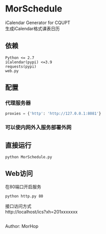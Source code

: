 # MorScheduleiCalendar Generator for CQUPT  生成iCalendar格式课表日历## 依赖	Python <= 2.7	iCalendar(pypi) <=3.9	requests(pypi)	web.py## 配置### 代理服务器```pythonproxies = {'http': 'http://127.0.0.1:8081'}```### 可以使内网外入服务部署外网## 直接运行```python MorSchedule.py```## Web访问在80端口开启服务  ```python http.py 80```  接口访问方式  http://localhost/ics?xh=201xxxxxxx##Author: MorHop